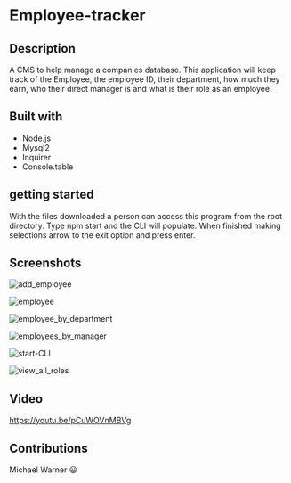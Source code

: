 # Employee-tracker

## Description

A CMS to help manage a companies database. This application will keep track of the Employee, the employee ID, their department, how much they earn, who their direct manager is and what is their role as an employee.

## Built with

- Node.js
- Mysql2
- Inquirer
- Console.table

## getting started

With the files downloaded a person can access this program from the root directory. Type npm start and the CLI will populate. When finished making selections arrow to the exit option and press enter.


## Screenshots

![add_employee](https://user-images.githubusercontent.com/81787981/129420958-526f3b9c-b5dd-49dd-8c6b-d91ea126e222.PNG)

![employee](https://user-images.githubusercontent.com/81787981/129420968-1bfde63f-99de-4fab-9e0e-b7e102c6ccf9.PNG)

![employee_by_department](https://user-images.githubusercontent.com/81787981/129421013-114bb2a8-c54b-4150-8016-3eeec1778d66.PNG)

![employees_by_manager](https://user-images.githubusercontent.com/81787981/129421027-d062c357-011b-4197-a7d9-c94054084c46.PNG)

![start-CLI](https://user-images.githubusercontent.com/81787981/129421041-66ac9359-78e6-4f2a-bbaa-0f8a5cce6668.PNG)

![view_all_roles](https://user-images.githubusercontent.com/81787981/129421051-e73bbe1c-af18-4bf6-a74e-e27f1d5cd186.PNG)


## Video

https://youtu.be/pCuWOVnMBVg



## Contributions

Michael Warner :smiley:
